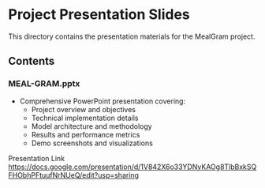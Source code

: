 # Project Presentation Slides

This directory contains the presentation materials for the MealGram project.

## Contents

### MEAL-GRAM.pptx
- Comprehensive PowerPoint presentation covering:
  - Project overview and objectives
  - Technical implementation details
  - Model architecture and methodology
  - Results and performance metrics
  - Demo screenshots and visualizations
 
Presentation Link
https://docs.google.com/presentation/d/1V842X6o33YDNyKAOg8TlbBxkSQFHObhPFtuufNrNUeQ/edit?usp=sharing
